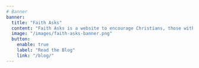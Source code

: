 ```yaml
---
# Banner
banner:
  title: "Faith Asks"
  content: "Faith Asks is a website to encourage Christians, those without faith, and those with other faiths, to ask more questions and to see questionning as a normal part of faith and non-faith life."
  image: "/images/faith-asks-banner.png"
  button:
    enable: true
    label: "Read the Blog"
    link: "/blog/"
---
```

